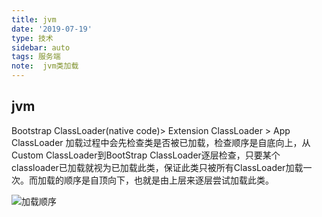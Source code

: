 ```yaml
---
title: jvm
date: '2019-07-19'
type: 技术
sidebar: auto
tags: 服务端
note:  jvm类加载
---
```


## jvm

 Bootstrap ClassLoader(native code)> Extension ClassLoader > App ClassLoader 
 加载过程中会先检查类是否被已加载，检查顺序是自底向上，从Custom ClassLoader到BootStrap ClassLoader逐层检查，只要某个classloader已加载就视为已加载此类，保证此类只被所有ClassLoader加载一次。而加载的顺序是自顶向下，也就是由上层来逐层尝试加载此类。



![加载顺序](http://static.bookstack.cn/projects/chinageek-jvm/source/%E7%B1%BB%E5%8A%A0%E8%BD%BD.png)


<Vssue title='测试' />